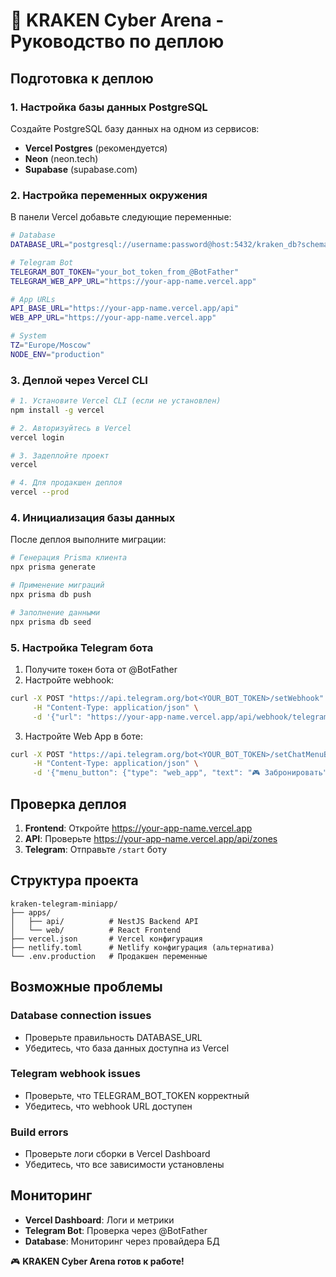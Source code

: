 # 🚀 KRAKEN Cyber Arena - Руководство по деплою

## Подготовка к деплою

### 1. Настройка базы данных PostgreSQL

Создайте PostgreSQL базу данных на одном из сервисов:
- **Vercel Postgres** (рекомендуется)
- **Neon** (neon.tech)
- **Supabase** (supabase.com)

### 2. Настройка переменных окружения

В панели Vercel добавьте следующие переменные:

```bash
# Database
DATABASE_URL="postgresql://username:password@host:5432/kraken_db?schema=public"

# Telegram Bot
TELEGRAM_BOT_TOKEN="your_bot_token_from_@BotFather"
TELEGRAM_WEB_APP_URL="https://your-app-name.vercel.app"

# App URLs
API_BASE_URL="https://your-app-name.vercel.app/api"
WEB_APP_URL="https://your-app-name.vercel.app"

# System
TZ="Europe/Moscow"
NODE_ENV="production"
```

### 3. Деплой через Vercel CLI

```bash
# 1. Установите Vercel CLI (если не установлен)
npm install -g vercel

# 2. Авторизуйтесь в Vercel
vercel login

# 3. Задеплойте проект
vercel

# 4. Для продакшен деплоя
vercel --prod
```

### 4. Инициализация базы данных

После деплоя выполните миграции:

```bash
# Генерация Prisma клиента
npx prisma generate

# Применение миграций
npx prisma db push

# Заполнение данными
npx prisma db seed
```

### 5. Настройка Telegram бота

1. Получите токен бота от @BotFather
2. Настройте webhook:
```bash
curl -X POST "https://api.telegram.org/bot<YOUR_BOT_TOKEN>/setWebhook" \
     -H "Content-Type: application/json" \
     -d '{"url": "https://your-app-name.vercel.app/api/webhook/telegram"}'
```

3. Настройте Web App в боте:
```bash
curl -X POST "https://api.telegram.org/bot<YOUR_BOT_TOKEN>/setChatMenuButton" \
     -H "Content-Type: application/json" \
     -d '{"menu_button": {"type": "web_app", "text": "🎮 Забронировать", "web_app": {"url": "https://your-app-name.vercel.app"}}}'
```

## Проверка деплоя

1. **Frontend**: Откройте https://your-app-name.vercel.app
2. **API**: Проверьте https://your-app-name.vercel.app/api/zones
3. **Telegram**: Отправьте `/start` боту

## Структура проекта

```
kraken-telegram-miniapp/
├── apps/
│   ├── api/          # NestJS Backend API
│   └── web/          # React Frontend
├── vercel.json       # Vercel конфигурация
├── netlify.toml      # Netlify конфигурация (альтернатива)
└── .env.production   # Продакшен переменные
```

## Возможные проблемы

### Database connection issues
- Проверьте правильность DATABASE_URL
- Убедитесь, что база данных доступна из Vercel

### Telegram webhook issues
- Проверьте, что TELEGRAM_BOT_TOKEN корректный
- Убедитесь, что webhook URL доступен

### Build errors
- Проверьте логи сборки в Vercel Dashboard
- Убедитесь, что все зависимости установлены

## Мониторинг

- **Vercel Dashboard**: Логи и метрики
- **Telegram Bot**: Проверка через @BotFather
- **Database**: Мониторинг через провайдера БД

🎮 **KRAKEN Cyber Arena готов к работе!**
